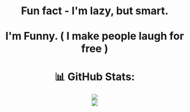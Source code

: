 <div align="center">
 
 <h1>
 Fun fact - I'm lazy, but smart.<br/> <br/>I'm Funny. ( I make people laugh for free ) 
 </h1>
 


# 📊 GitHub Stats:

![](https://github-readme-streak-stats.herokuapp.com/?user=hristovskii&theme=omni&hide_border=false)<br/>
  ![](https://github-readme-stats.vercel.app/api/top-langs/?username=hristovskii&theme=omni&hide_border=false&include_all_commits=false&count_private=false&layout=compact)

<!--
### ✍️ Random Dev Quote
![](https://quotes-github-readme.vercel.app/api?type=horizontal&theme=radical)
-->
</div>

<!-- Proudly created with GPRM ( https://gprm.itsvg.in ) -->
